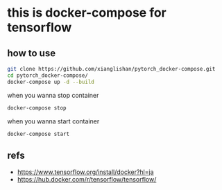# this is docker-compose for tensorflow


## how to use
```bash
git clone https://github.com/xianglishan/pytorch_docker-compose.git
cd pytorch_docker-compose/
docker-compose up -d --build
```

when you wanna stop container
```bash
docker-compose stop
```

when you wanna start container
```bash
docker-compose start
```

## refs

- https://www.tensorflow.org/install/docker?hl=ja
- https://hub.docker.com/r/tensorflow/tensorflow/